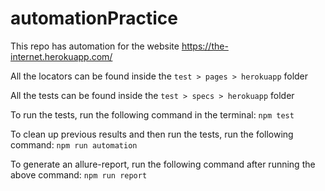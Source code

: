 # automationPractice

This repo has automation for the website https://the-internet.herokuapp.com/ 

All the locators can be found inside the `test > pages > herokuapp` folder

All the tests can be found inside the `test > specs > herokuapp` folder

To run the tests, run the following command in the terminal: `npm test`

To clean up previous results and then run the tests, run the following command: `npm run automation`

To generate an allure-report, run the following command after running the above command: `npm run report`
